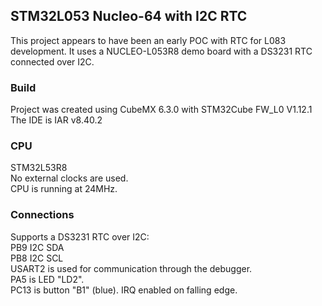 ## STM32L053 Nucleo-64 with I2C RTC

This project appears to have been an early POC with RTC for L083 development. 
It uses a NUCLEO-L053R8 demo board with a DS3231 RTC connected over I2C. 

### Build
Project was created using CubeMX 6.3.0 with STM32Cube FW_L0 V1.12.1  
The IDE is IAR v8.40.2  

### CPU
STM32L53R8  
No external clocks are used.  
CPU is running at 24MHz.  

### Connections
Supports a DS3231 RTC over I2C:  
PB9 I2C SDA  
PB8 I2C SCL  
USART2 is used for communication through the debugger.  
PA5 is  LED "LD2".  
PC13 is button "B1" (blue). IRQ enabled on falling edge.  
